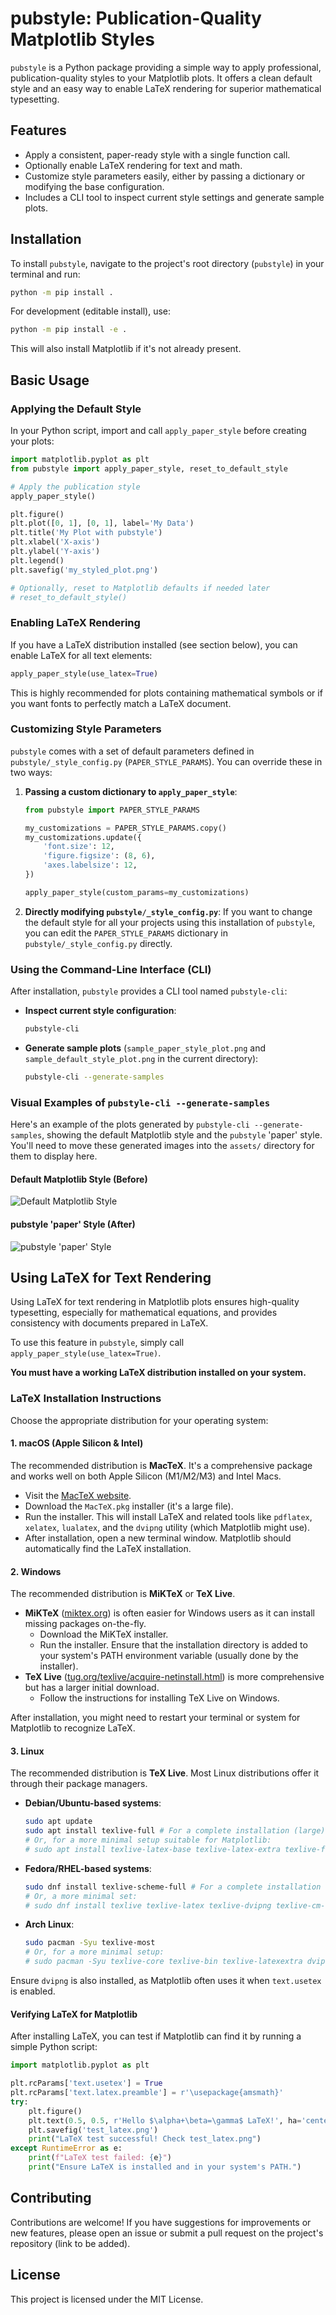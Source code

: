 # pubstyle: Publication-Quality Matplotlib Styles

`pubstyle` is a Python package providing a simple way to apply professional, publication-quality styles to your Matplotlib plots. It offers a clean default style and an easy way to enable LaTeX rendering for superior mathematical typesetting.

## Features

- Apply a consistent, paper-ready style with a single function call.
- Optionally enable LaTeX rendering for text and math.
- Customize style parameters easily, either by passing a dictionary or modifying the base configuration.
- Includes a CLI tool to inspect current style settings and generate sample plots.

## Installation

To install `pubstyle`, navigate to the project's root directory (`pubstyle`) in your terminal and run:

```bash
python -m pip install .
```

For development (editable install), use:

```bash
python -m pip install -e .
```

This will also install Matplotlib if it's not already present.

## Basic Usage

### Applying the Default Style

In your Python script, import and call `apply_paper_style` before creating your plots:

```python
import matplotlib.pyplot as plt
from pubstyle import apply_paper_style, reset_to_default_style

# Apply the publication style
apply_paper_style()

plt.figure()
plt.plot([0, 1], [0, 1], label='My Data')
plt.title('My Plot with pubstyle')
plt.xlabel('X-axis')
plt.ylabel('Y-axis')
plt.legend()
plt.savefig('my_styled_plot.png')

# Optionally, reset to Matplotlib defaults if needed later
# reset_to_default_style()
```

### Enabling LaTeX Rendering

If you have a LaTeX distribution installed (see section below), you can enable LaTeX for all text elements:

```python
apply_paper_style(use_latex=True)
```

This is highly recommended for plots containing mathematical symbols or if you want fonts to perfectly match a LaTeX document.

### Customizing Style Parameters

`pubstyle` comes with a set of default parameters defined in `pubstyle/_style_config.py` (`PAPER_STYLE_PARAMS`). You can override these in two ways:

1. **Passing a custom dictionary to `apply_paper_style`**:

    ```python
    from pubstyle import PAPER_STYLE_PARAMS

    my_customizations = PAPER_STYLE_PARAMS.copy()
    my_customizations.update({
        'font.size': 12,
        'figure.figsize': (8, 6),
        'axes.labelsize': 12,
    })

    apply_paper_style(custom_params=my_customizations)
    ```

2. **Directly modifying `pubstyle/_style_config.py`**:
    If you want to change the default style for all your projects using this installation of `pubstyle`, you can edit the `PAPER_STYLE_PARAMS` dictionary in `pubstyle/_style_config.py` directly.

### Using the Command-Line Interface (CLI)

After installation, `pubstyle` provides a CLI tool named `pubstyle-cli`:

- **Inspect current style configuration**:

    ```bash
    pubstyle-cli
    ```

- **Generate sample plots** (`sample_paper_style_plot.png` and `sample_default_style_plot.png` in the current directory):

    ```bash
    pubstyle-cli --generate-samples
    ```

### Visual Examples of `pubstyle-cli --generate-samples`

Here's an example of the plots generated by `pubstyle-cli --generate-samples`, showing the default Matplotlib style and the `pubstyle` 'paper' style. You'll need to move these generated images into the `assets/` directory for them to display here.

#### Default Matplotlib Style (Before)

![Default Matplotlib Style](./assets/sample_default_style_plot.png)

#### pubstyle 'paper' Style (After)

![pubstyle 'paper' Style](./assets/sample_paper_style_plot.png)

## Using LaTeX for Text Rendering

Using LaTeX for text rendering in Matplotlib plots ensures high-quality typesetting, especially for mathematical equations, and provides consistency with documents prepared in LaTeX.

To use this feature in `pubstyle`, simply call `apply_paper_style(use_latex=True)`.

**You must have a working LaTeX distribution installed on your system.**

### LaTeX Installation Instructions

Choose the appropriate distribution for your operating system:

#### 1. macOS (Apple Silicon & Intel)

The recommended distribution is **MacTeX**. It's a comprehensive package and works well on both Apple Silicon (M1/M2/M3) and Intel Macs.

- Visit the [MacTeX website](https://www.tug.org/mactex/).
- Download the `MacTeX.pkg` installer (it's a large file).
- Run the installer. This will install LaTeX and related tools like `pdflatex`, `xelatex`, `lualatex`, and the `dvipng` utility (which Matplotlib might use).
- After installation, open a new terminal window. Matplotlib should automatically find the LaTeX installation.

#### 2. Windows

The recommended distribution is **MiKTeX** or **TeX Live**.

- **MiKTeX** ([miktex.org](https://miktex.org/)) is often easier for Windows users as it can install missing packages on-the-fly.
  - Download the MiKTeX installer.
  - Run the installer. Ensure that the installation directory is added to your system's PATH environment variable (usually done by the installer).
- **TeX Live** ([tug.org/texlive/acquire-netinstall.html](https://www.tug.org/texlive/acquire-netinstall.html)) is more comprehensive but has a larger initial download.
  - Follow the instructions for installing TeX Live on Windows.

After installation, you might need to restart your terminal or system for Matplotlib to recognize LaTeX.

#### 3. Linux

The recommended distribution is **TeX Live**. Most Linux distributions offer it through their package managers.

- **Debian/Ubuntu-based systems**:

    ```bash
    sudo apt update
    sudo apt install texlive-full # For a complete installation (large)
    # Or, for a more minimal setup suitable for Matplotlib:
    # sudo apt install texlive-latex-base texlive-latex-extra texlive-fonts-recommended dvipng cm-super
    ```

- **Fedora/RHEL-based systems**:

    ```bash
    sudo dnf install texlive-scheme-full # For a complete installation
    # Or, a more minimal set:
    # sudo dnf install texlive texlive-latex texlive-dvipng texlive-cm-super texlive-collection-fontsrecommended
    ```

- **Arch Linux**:

    ```bash
    sudo pacman -Syu texlive-most
    # Or, for a more minimal setup:
    # sudo pacman -Syu texlive-core texlive-bin texlive-latexextra dvipng
    ```

Ensure `dvipng` is also installed, as Matplotlib often uses it when `text.usetex` is enabled.

#### Verifying LaTeX for Matplotlib

After installing LaTeX, you can test if Matplotlib can find it by running a simple Python script:

```python
import matplotlib.pyplot as plt

plt.rcParams['text.usetex'] = True
plt.rcParams['text.latex.preamble'] = r'\usepackage{amsmath}'
try:
    plt.figure()
    plt.text(0.5, 0.5, r'Hello $\alpha+\beta=\gamma$ LaTeX!', ha='center')
    plt.savefig('test_latex.png')
    print("LaTeX test successful! Check test_latex.png")
except RuntimeError as e:
    print(f"LaTeX test failed: {e}")
    print("Ensure LaTeX is installed and in your system's PATH.")
```

## Contributing

Contributions are welcome! If you have suggestions for improvements or new features, please open an issue or submit a pull request on the project's repository (link to be added).

## License

This project is licensed under the MIT License.
